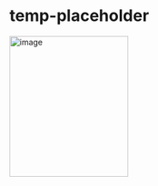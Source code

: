 # temp-placeholder

<img width="209" height="248" alt="image" src="https://github.com/user-attachments/assets/2688dc15-6cc0-405f-bdb6-81067726ebe6" />
